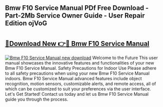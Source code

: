 ## Bmw F10 Service Manual PDf Free Download - Part-2Mb Service Owner Guide - User Repair Edition ojVoG

# <h2><a href="http://bc3964.oget.top/?id=Bmw+F10+Service+Manual">🔗Download New 👉🔴 Bmw F10 Service Manual</a></h2>

[![Bmw F10 Service Manual new download](https://i.imgur.com/5g1atiW.png)](http://bc3964.oget.top/?id=Bmw+F10+Service+Manual)
Welcome to the Future This user manual showcases the innovative features and functionalities of your new Bmw F10 Service Manual. Safety Precautions for Indoor Use Please adhere to all safety precautions when using your new Bmw F10 Service Manual indoors. Bmw F10 Service Manual advanced features include object recognition, motion sensors, customizable alerts, and remote access, all of which can be customized to suit your preferences via the user interface. Let's Get Started! Contact us today and let us Bmw F10 Service Manual guide you through the process.
